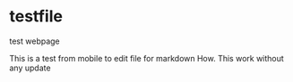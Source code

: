 # testfile

test webpage

This is a test from mobile to edit file for markdown
How. This work without any update
